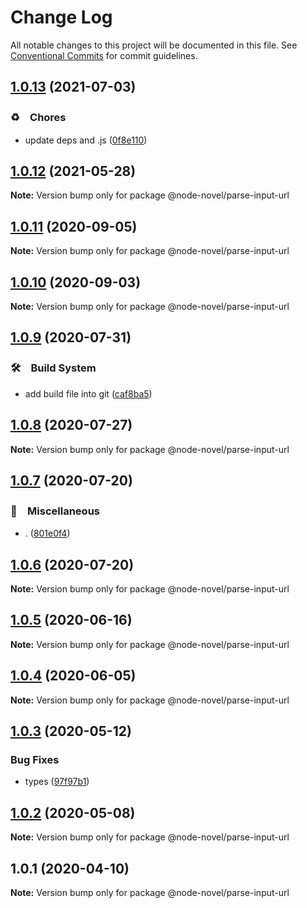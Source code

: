 # Change Log

All notable changes to this project will be documented in this file.
See [Conventional Commits](https://conventionalcommits.org) for commit guidelines.

## [1.0.13](https://github.com/bluelovers/ws-rest/compare/@node-novel/parse-input-url@1.0.12...@node-novel/parse-input-url@1.0.13) (2021-07-03)


### ♻️　Chores

* update deps and .js ([0f8e110](https://github.com/bluelovers/ws-rest/commit/0f8e11034efcbb341219c706e731a851c881b8bf))





## [1.0.12](https://github.com/bluelovers/ws-rest/compare/@node-novel/parse-input-url@1.0.11...@node-novel/parse-input-url@1.0.12) (2021-05-28)

**Note:** Version bump only for package @node-novel/parse-input-url





## [1.0.11](https://github.com/bluelovers/ws-rest/compare/@node-novel/parse-input-url@1.0.10...@node-novel/parse-input-url@1.0.11) (2020-09-05)

**Note:** Version bump only for package @node-novel/parse-input-url





## [1.0.10](https://github.com/bluelovers/ws-rest/compare/@node-novel/parse-input-url@1.0.9...@node-novel/parse-input-url@1.0.10) (2020-09-03)

**Note:** Version bump only for package @node-novel/parse-input-url





## [1.0.9](https://github.com/bluelovers/ws-rest/compare/@node-novel/parse-input-url@1.0.8...@node-novel/parse-input-url@1.0.9) (2020-07-31)


### 🛠　Build System

* add build file into git ([caf8ba5](https://github.com/bluelovers/ws-rest/commit/caf8ba5fc11fb02b76fa845cff137922378d6e46))





## [1.0.8](https://github.com/bluelovers/ws-rest/compare/@node-novel/parse-input-url@1.0.7...@node-novel/parse-input-url@1.0.8) (2020-07-27)

**Note:** Version bump only for package @node-novel/parse-input-url





## [1.0.7](https://github.com/bluelovers/ws-rest/compare/@node-novel/parse-input-url@1.0.6...@node-novel/parse-input-url@1.0.7) (2020-07-20)


### 🔖　Miscellaneous

* . ([801e0f4](https://github.com/bluelovers/ws-rest/commit/801e0f4ff7bd29c81e67934636f57e57d0d01c74))





## [1.0.6](https://github.com/bluelovers/ws-rest/compare/@node-novel/parse-input-url@1.0.5...@node-novel/parse-input-url@1.0.6) (2020-07-20)

**Note:** Version bump only for package @node-novel/parse-input-url





## [1.0.5](https://github.com/bluelovers/ws-rest/compare/@node-novel/parse-input-url@1.0.4...@node-novel/parse-input-url@1.0.5) (2020-06-16)

**Note:** Version bump only for package @node-novel/parse-input-url





## [1.0.4](https://github.com/bluelovers/ws-rest/compare/@node-novel/parse-input-url@1.0.3...@node-novel/parse-input-url@1.0.4) (2020-06-05)

**Note:** Version bump only for package @node-novel/parse-input-url





## [1.0.3](https://github.com/bluelovers/ws-rest/compare/@node-novel/parse-input-url@1.0.2...@node-novel/parse-input-url@1.0.3) (2020-05-12)


### Bug Fixes

* types ([97f97b1](https://github.com/bluelovers/ws-rest/commit/97f97b1ef461c1e46893b1d2df329782e0e9a8da))





## [1.0.2](https://github.com/bluelovers/ws-rest/compare/@node-novel/parse-input-url@1.0.1...@node-novel/parse-input-url@1.0.2) (2020-05-08)

**Note:** Version bump only for package @node-novel/parse-input-url





## 1.0.1 (2020-04-10)

**Note:** Version bump only for package @node-novel/parse-input-url
